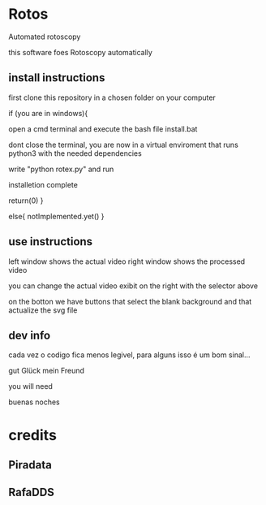 # Rotos
Automated rotoscopy

this software foes Rotoscopy automatically

## install instructions

first clone this repository in a chosen folder on your computer

if (you are in windows){

open a cmd terminal and execute the bash file install.bat

dont close the terminal, you are now in a virtual enviroment that runs python3 with the needed dependencies

write "python rotex.py" and run

installetion complete

return(0)
}

else{
notImplemented.yet()
}

## use instructions

left window shows the actual video
right window shows the processed video

you can change the actual video exibit on the right with the selector above

on the botton we have buttons that select the blank background and that actualize the svg file

## dev info

cada vez o codigo fica menos legivel, para alguns isso é um bom sinal...

gut Glück mein Freund

you will need

buenas noches

# credits

## Piradata

## RafaDDS
